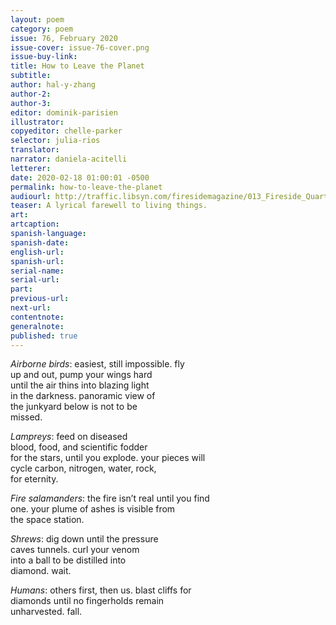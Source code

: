 ```yaml
---
layout: poem
category: poem
issue: 76, February 2020
issue-cover: issue-76-cover.png
issue-buy-link:
title: How to Leave the Planet
subtitle:
author: hal-y-zhang
author-2:
author-3:
editor: dominik-parisien
illustrator:
copyeditor: chelle-parker
selector: julia-rios
translator:
narrator: daniela-acitelli
letterer:
date: 2020-02-18 01:00:01 -0500
permalink: how-to-leave-the-planet
audiourl: http://traffic.libsyn.com/firesidemagazine/013_Fireside_Quarterly_How_to_Leave_the_Planet.mp3
teaser: A lyrical farewell to living things.
art:
artcaption:
spanish-language:
spanish-date:
english-url:
spanish-url:
serial-name:
serial-url:
part:
previous-url:
next-url:
contentnote:
generalnote:
published: true
---
```

_Airborne birds_: easiest, still impossible. fly<br/>
up and out, pump your wings hard<br/>
until the air thins into blazing light<br/>
in the darkness. panoramic view of<br/>
the junkyard below is not to be<br/>
missed.

_Lampreys_: feed on diseased<br/>
blood, food, and scientific fodder<br/>
for the stars, until you explode. your pieces will<br/>
cycle carbon, nitrogen, water, rock,<br/>
for eternity.

_Fire salamanders_: the fire isn’t real until you find<br/>
one. your plume of ashes is visible from<br/>
the space station.

_Shrews_: dig down until the pressure<br/>
caves tunnels. curl your venom<br/>
into a ball to be distilled into<br/>
diamond. wait.

_Humans_: others first, then us. blast cliffs for<br/>
diamonds until no fingerholds remain<br/>
unharvested. fall.
